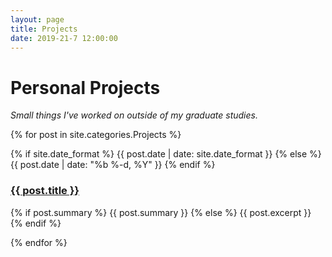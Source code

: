 ```yaml
---
layout: page
title: Projects
date: 2019-21-7 12:00:00
---
```


# Personal Projects

*Small things I've worked on outside of my graduate studies.*


{% for post in site.categories.Projects %}

<div class="post py3">
  <p class="post-meta">
{% if site.date_format %}
{{ post.date | date: site.date_format }}
{% else %}
{{ post.date | date: "%b %-d, %Y" }}
{% endif %}
</p>
  <a href="{{ post.url | relative_url }}" class="post-link"><h3 class="h1 post-title">{{ post.title }}</h3></a>
  <span class="post-summary">
    {% if post.summary %}
      {{ post.summary }}
    {% else %}
      {{ post.excerpt }}
    {% endif %}
  </span>
</div>

{% endfor %}
